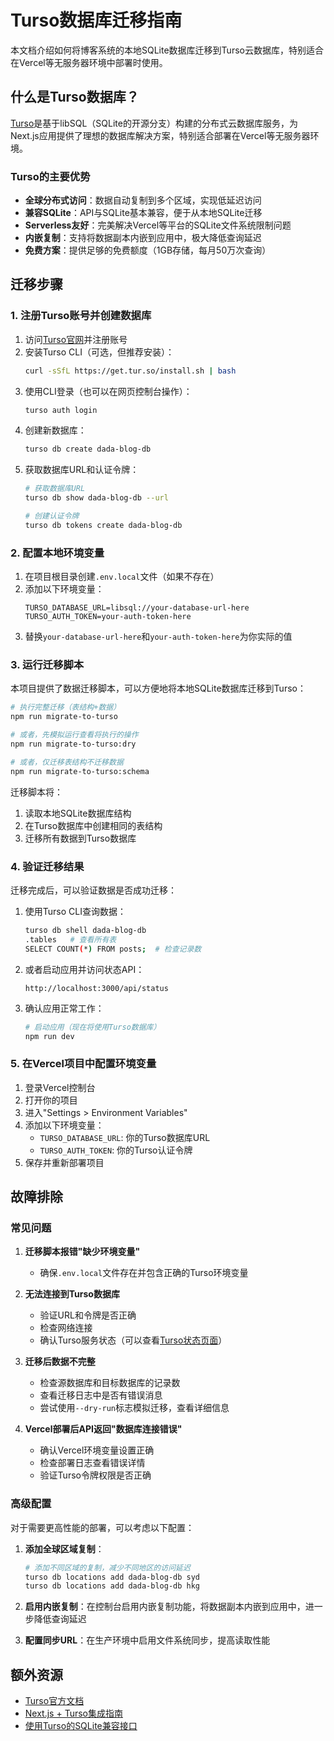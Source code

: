# Turso数据库迁移指南

本文档介绍如何将博客系统的本地SQLite数据库迁移到Turso云数据库，特别适合在Vercel等无服务器环境中部署时使用。

## 什么是Turso数据库？

[Turso](https://turso.tech)是基于libSQL（SQLite的开源分支）构建的分布式云数据库服务，为Next.js应用提供了理想的数据库解决方案，特别适合部署在Vercel等无服务器环境。

### Turso的主要优势

- **全球分布式访问**：数据自动复制到多个区域，实现低延迟访问
- **兼容SQLite**：API与SQLite基本兼容，便于从本地SQLite迁移
- **Serverless友好**：完美解决Vercel等平台的SQLite文件系统限制问题
- **内嵌复制**：支持将数据副本内嵌到应用中，极大降低查询延迟
- **免费方案**：提供足够的免费额度（1GB存储，每月50万次查询）

## 迁移步骤

### 1. 注册Turso账号并创建数据库

1. 访问[Turso官网](https://turso.tech)并注册账号
2. 安装Turso CLI（可选，但推荐安装）：
   ```bash
   curl -sSfL https://get.tur.so/install.sh | bash
   ```
3. 使用CLI登录（也可以在网页控制台操作）：
   ```bash
   turso auth login
   ```
4. 创建新数据库：
   ```bash
   turso db create dada-blog-db
   ```
5. 获取数据库URL和认证令牌：
   ```bash
   # 获取数据库URL
   turso db show dada-blog-db --url
   
   # 创建认证令牌
   turso db tokens create dada-blog-db
   ```

### 2. 配置本地环境变量

1. 在项目根目录创建`.env.local`文件（如果不存在）
2. 添加以下环境变量：
   ```
   TURSO_DATABASE_URL=libsql://your-database-url-here
   TURSO_AUTH_TOKEN=your-auth-token-here
   ```
3. 替换`your-database-url-here`和`your-auth-token-here`为你实际的值

### 3. 运行迁移脚本

本项目提供了数据迁移脚本，可以方便地将本地SQLite数据库迁移到Turso：

```bash
# 执行完整迁移（表结构+数据）
npm run migrate-to-turso

# 或者，先模拟运行查看将执行的操作
npm run migrate-to-turso:dry

# 或者，仅迁移表结构不迁移数据
npm run migrate-to-turso:schema
```

迁移脚本将：
1. 读取本地SQLite数据库结构
2. 在Turso数据库中创建相同的表结构
3. 迁移所有数据到Turso数据库

### 4. 验证迁移结果

迁移完成后，可以验证数据是否成功迁移：

1. 使用Turso CLI查询数据：
   ```bash
   turso db shell dada-blog-db
   .tables   # 查看所有表
   SELECT COUNT(*) FROM posts;  # 检查记录数
   ```

2. 或者启动应用并访问状态API：
   ```
   http://localhost:3000/api/status
   ```

3. 确认应用正常工作：
   ```bash
   # 启动应用（现在将使用Turso数据库）
   npm run dev
   ```

### 5. 在Vercel项目中配置环境变量

1. 登录Vercel控制台
2. 打开你的项目
3. 进入"Settings > Environment Variables"
4. 添加以下环境变量：
   - `TURSO_DATABASE_URL`: 你的Turso数据库URL
   - `TURSO_AUTH_TOKEN`: 你的Turso认证令牌
5. 保存并重新部署项目

## 故障排除

### 常见问题

1. **迁移脚本报错"缺少环境变量"**
   - 确保`.env.local`文件存在并包含正确的Turso环境变量

2. **无法连接到Turso数据库**
   - 验证URL和令牌是否正确
   - 检查网络连接
   - 确认Turso服务状态（可以查看[Turso状态页面](https://status.turso.tech/)）

3. **迁移后数据不完整**
   - 检查源数据库和目标数据库的记录数
   - 查看迁移日志中是否有错误消息
   - 尝试使用`--dry-run`标志模拟迁移，查看详细信息

4. **Vercel部署后API返回"数据库连接错误"**
   - 确认Vercel环境变量设置正确
   - 检查部署日志查看错误详情
   - 验证Turso令牌权限是否正确

### 高级配置

对于需要更高性能的部署，可以考虑以下配置：

1. **添加全球区域复制**：
   ```bash
   # 添加不同区域的复制，减少不同地区的访问延迟
   turso db locations add dada-blog-db syd
   turso db locations add dada-blog-db hkg
   ```

2. **启用内嵌复制**：在控制台启用内嵌复制功能，将数据副本内嵌到应用中，进一步降低查询延迟

3. **配置同步URL**：在生产环境中启用文件系统同步，提高读取性能

## 额外资源

- [Turso官方文档](https://docs.turso.tech/)
- [Next.js + Turso集成指南](https://turso.tech/blog/nextjs)
- [使用Turso的SQLite兼容接口](https://docs.turso.tech/sdk/js/reference) 
